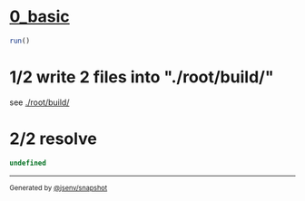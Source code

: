 # [0_basic](../../update_package_side_effects_2.test.mjs#L29)

```js
run()
```

# 1/2 write 2 files into "./root/build/"

see [./root/build/](./root/build/)

# 2/2 resolve

```js
undefined
```

---

<sub>
  Generated by <a href="https://github.com/jsenv/core/tree/main/packages/independent/snapshot">@jsenv/snapshot</a>
</sub>
